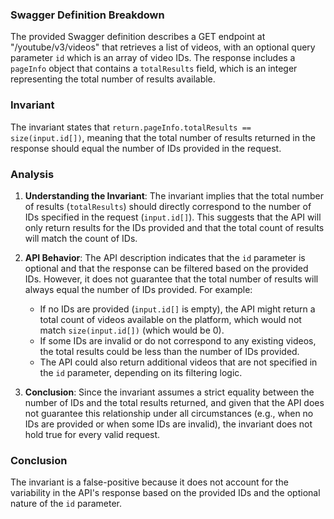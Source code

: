 ### Swagger Definition Breakdown
The provided Swagger definition describes a GET endpoint at "/youtube/v3/videos" that retrieves a list of videos, with an optional query parameter `id` which is an array of video IDs. The response includes a `pageInfo` object that contains a `totalResults` field, which is an integer representing the total number of results available.

### Invariant
The invariant states that `return.pageInfo.totalResults == size(input.id[])`, meaning that the total number of results returned in the response should equal the number of IDs provided in the request.

### Analysis
1. **Understanding the Invariant**: The invariant implies that the total number of results (`totalResults`) should directly correspond to the number of IDs specified in the request (`input.id[]`). This suggests that the API will only return results for the IDs provided and that the total count of results will match the count of IDs.

2. **API Behavior**: The API description indicates that the `id` parameter is optional and that the response can be filtered based on the provided IDs. However, it does not guarantee that the total number of results will always equal the number of IDs provided. For example:
   - If no IDs are provided (`input.id[]` is empty), the API might return a total count of videos available on the platform, which would not match `size(input.id[])` (which would be 0).
   - If some IDs are invalid or do not correspond to any existing videos, the total results could be less than the number of IDs provided.
   - The API could also return additional videos that are not specified in the `id` parameter, depending on its filtering logic.

3. **Conclusion**: Since the invariant assumes a strict equality between the number of IDs and the total results returned, and given that the API does not guarantee this relationship under all circumstances (e.g., when no IDs are provided or when some IDs are invalid), the invariant does not hold true for every valid request.

### Conclusion
The invariant is a false-positive because it does not account for the variability in the API's response based on the provided IDs and the optional nature of the `id` parameter.
